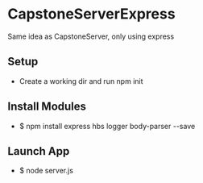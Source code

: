 # CapstoneServerExpress
Same idea as CapstoneServer, only using express

## Setup
- Create a working dir and run npm init

## Install Modules
- $ npm install express hbs logger body-parser --save
## Launch App
- $ node server.js
